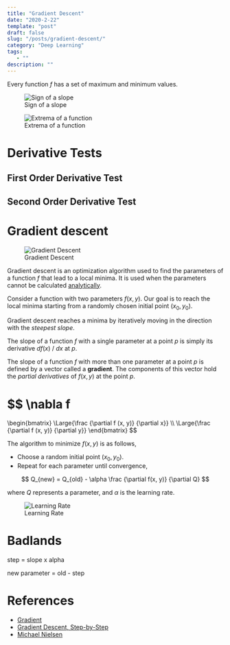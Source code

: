 ```yaml
---
title: "Gradient Descent"
date: "2020-2-22"
template: "post"
draft: false
slug: "/posts/gradient-descent/"
category: "Deep Learning"
tags:
   - ""
description: ""
---
```


Every function $f$ has a set of maximum and minimum values.

<figure style="width: 800px">
	<img src="/media/deep learning/slope-signs.png" alt="Sign of a slope">
	<figcaption>Sign of a slope</figcaption>
</figure>

<figure style="width: 500px">
	<img src="/media/deep learning/extrema.png" alt="Extrema of a function">
	<figcaption>Extrema of a function</figcaption>
</figure>

# Derivative Tests

## First Order Derivative Test

## Second Order Derivative Test

# Gradient descent

<figure style="width: 1000px">
	<img src="/media/deep learning/simple-gradient-descent.gif" alt="Gradient Descent">
	<figcaption>Gradient Descent</figcaption>
</figure>

Gradient descent is an optimization algorithm used to find the parameters of a function $f$ that lead to a local minima. It is used when the parameters cannot be calculated [analytically](https://math.stackexchange.com/questions/567014/what-does-it-mean-to-solve-a-math-problem-analytically).

Consider a function with two parameters $f(x, y)$. Our goal is to reach the local minima starting from a randomly chosen initial point $(x_0, y_0)$.

Gradient descent reaches a minima by iteratively moving in the direction with the *steepest slope*.

The slope of a function $f$ with a single parameter at a point $p$ is simply its derivative $d f(x)$ / $d x$ at $p$.

The slope of a function $f$ with more than one parameter at a point $p$ is defined by a vector called a **gradient**. The components of this vector hold the *partial derivatives* of $f(x, y)$ at the point $p$.

$$
\nabla f
=
\begin{bmatrix}
   \Large{\frac {\partial f (x, y)} {\partial x}}
   \\\\
   \Large{\frac {\partial f (x, y)} {\partial y}}
\end{bmatrix}
$$

The algorithm to minimize $f(x, y)$ is as follows,

- Choose a random initial point $(x_0, y_0)$.
- Repeat for each parameter until convergence,

$$
Q_{new} = Q_{old} - \alpha \frac {\partial f(x, y)} {\partial Q}
$$

where $Q$ represents a parameter, and $\alpha$ is the learning rate.

<figure style="width: 500px">
	<img src="/media/deep learning/learning-rate.png" alt="Learning Rate">
	<figcaption>Learning Rate</figcaption>
</figure>

# Badlands

step = slope x alpha

new parameter = old - step

# References

- [Gradient](https://en.wikipedia.org/wiki/Gradient)
- [Gradient Descent, Step-by-Step](https://youtu.be/sDv4f4s2SB8)
- [Michael Nielsen](http://neuralnetworksanddeeplearning.com)
